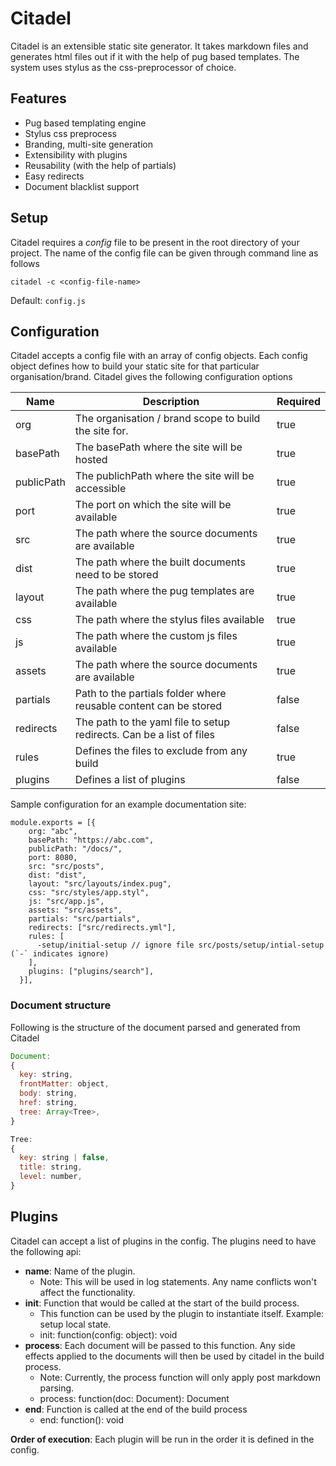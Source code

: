 # Citadel

Citadel is an extensible static site generator. It takes markdown files and generates html files out if it with the help of pug based templates. The system uses stylus as the css-preprocessor of choice.

## Features

- Pug based templating engine
- Stylus css preprocess
- Branding, multi-site generation
- Extensibility with plugins
- Reusability (with the help of partials)
- Easy redirects
- Document blacklist support

## Setup

Citadel requires a *config* file to be present in the root directory of your project.
The name of the config file can be given through command line as follows
```
citadel -c <config-file-name>
``` 

Default: `config.js`

## Configuration

Citadel accepts a config file with an array of config objects. Each config object defines how to build your static site for that particular organisation/brand. 
Citadel gives the following configuration options

| Name | Description | Required |
|-|-|-|
| org | The organisation / brand scope to build the site for. | true |
| basePath | The basePath where the site will be hosted | true |
| publicPath | The publichPath where the site will be accessible | true |
| port | The port on which the site will be available | true |
| src | The path where the source documents are available | true |
| dist | The path where the built documents need to be stored | true |
| layout | The path where the pug templates are available | true |
| css | The path where the stylus files available | true |
| js | The path where the custom js files available | true |
| assets | The path where the source documents are available | true |
| partials | Path to the partials folder where reusable content can be stored | false |
| redirects | The path to the yaml file to setup redirects. Can be a list of files | false |
| rules | Defines the files to exclude from any build | true |
| plugins | Defines a list of plugins | false |

Sample configuration for an example documentation site:
```
module.exports = [{
    org: "abc",
    basePath: "https://abc.com",
    publicPath: "/docs/",
    port: 8080,
    src: "src/posts",
    dist: "dist",
    layout: "src/layouts/index.pug",
    css: "src/styles/app.styl",
    js: "src/app.js",
    assets: "src/assets",
    partials: "src/partials",
    redirects: ["src/redirects.yml"],
    rules: [
      -setup/initial-setup // ignore file src/posts/setup/intial-setup (`-` indicates ignore)
    ],
    plugins: ["plugins/search"],
  }],
```

### Document structure

Following is the structure of the document parsed and generated from Citadel

```js
Document:
{
  key: string,
  frontMatter: object,
  body: string,
  href: string,
  tree: Array<Tree>,
}

Tree: 
{
  key: string | false,
  title: string,
  level: number,
}
```

## Plugins

Citadel can accept a list of plugins in the config. The plugins need to have the following api:

- **name**: Name of the plugin.
  - Note: This will be used in log statements. Any name conflicts won't affect the functionality.
- **init**: Function that would be called at the start of the build process.
  - This function can be used by the plugin to instantiate itself. Example: setup local state.
  - init: function(config: object): void
- **process**: Each document will be passed to this function. Any side effects applied to the documents will then be used by citadel in the build process.
  - Note: Currently, the process function will only apply post markdown parsing.
  - process: function(doc: Document): Document
- **end**: Function is called at the end of the build process
  - end: function(): void

**Order of execution**: Each plugin will be run in the order it is defined in the config.
